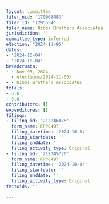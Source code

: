 ```yaml
---
layout: committee
filer_nid: '170968483'
filer_id: '1295554'
filer_name: Nibbi Brothers Associates
jurisdiction: ''
committee_type: inferred
election: '2024-11-05'
dates:
- '2024-10-04'
- '2024-10-04'
breadcrumbs:
- - Nov 05, 2024
  - elections/2024-11-05/
- - Nibbi Brothers Associates
totals:
- 0.0
- 0.0
contributors: []
expenditures: []
filings:
- filing_id: '212246075'
  form_name: FPPC497
  filing_datetime: '2024-10-04'
  filing_startdate: ''
  filing_enddate: ''
  filing_activity_type: Original
- filing_id: '212245720'
  form_name: FPPC497
  filing_datetime: '2024-10-04'
  filing_startdate: ''
  filing_enddate: ''
  filing_activity_type: Original
factoids: ''

---
```


